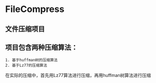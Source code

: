 # FileCompress
## 文件压缩项目
## 项目包含两种压缩算法：
    1. 基于huffman树的压缩算法
    2. 基于Lz77的压缩算法
在实际的压缩中，首先用Lz77算法进行压缩，再用huffman树算法进行压缩
